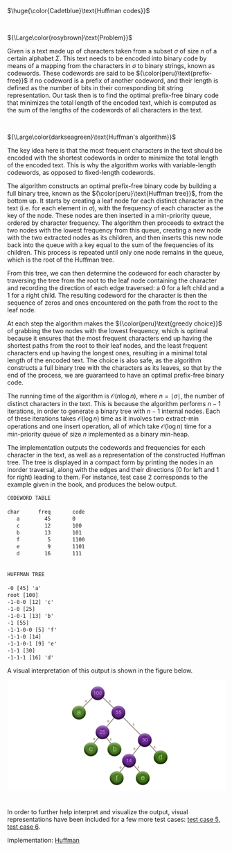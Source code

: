 $\huge{\color{Cadetblue}\text{Huffman codes}}$  

<br />

${\Large\color{rosybrown}\text{Problem}}$

Given is a text made up of characters taken from a subset $\sigma$ of size $n$ of a certain alphabet $\Sigma$. This text needs to be encoded into binary code by means of a mapping from the characters in $\sigma$ to binary strings, known as codewords. These codewords are said to be ${\color{peru}\text{prefix-free}}$ if no codeword is a prefix of another codeword, and their length is defined as the number of bits in their corresponding bit string representation. Our task then is to find the optimal prefix-free binary code that minimizes the total length of the encoded text, which is computed as the sum of the lengths of the codewords of all characters in the text.

<br />

${\Large\color{darkseagreen}\text{Huffman's algorithm}}$

The key idea here is that the most frequent characters in the text should be encoded with the shortest codewords in order to minimize the total length of the encoded text. This is why the algorithm works with variable-length codewords, as opposed to fixed-length codewords.  

The algorithm constructs an optimal prefix-free binary code by building a full binary tree, known as the ${\color{peru}\text{Huffman tree}}$, from the bottom up. It starts by creating a leaf node for each distinct character in the text (i.e. for each element in $\sigma$), with the frequency of each character as the key of the node. These nodes are then inserted in a min-priority queue, ordered by character frequency. The algorithm then proceeds to extract the two nodes with the lowest frequency from this queue, creating a new node with the two extracted nodes as its children, and then inserts this new node back into the queue with a key equal to the sum of the frequencies of its children. This process is repeated until only one node remains in the queue, which is the root of the Huffman tree.

From this tree, we can then determine the codeword for each character by traversing the tree from the root to the leaf node containing the character and recording the direction of each edge traversed: a $0$ for a left child and a $1$ for a right child. The resulting codeword for the character is then the sequence of zeros and ones encountered on the path from the root to the leaf node.

At each step the algorithm makes the ${\color{peru}\text{greedy choice}}$ of grabbing the two nodes with the lowest frequency, which is optimal because it ensures that the most frequent characters end up having the shortest paths from the root to their leaf nodes, and the least frequent characters end up having the longest ones, resulting in a minimal total length of the encoded text. The choice is also safe, as the algorithm constructs a full binary tree with the characters as its leaves, so that by the end of the process, we are guaranteed to have an optimal prefix-free binary code.

The running time of the algorithm is $\mathcal{O}(n\log{n})$, where $n = \mid \sigma \mid$, the number of distinct characters in the text. This is because the algorithm performs $n-1$ iterations, in order to generate a binary tree with $n-1$ internal nodes. Each of these iterations takes $\mathcal{O}(\log{n})$ time as it involves two extract-min operations and one insert operation, all of which take $\mathcal{O}(\log{n})$ time for a min-priority queue of size $n$ implemented as a binary min-heap.

The implementation outputs the codewords and frequencies for each character in the text, as well as a representation of the constructed Huffman tree. The tree is displayed in a compact form by printing the nodes in an inorder traversal, along with the edges and their directions ($0$ for left and $1$ for right) leading to them. For instance, test case 2 corresponds to the example given in the book, and produces the below output.

```
CODEWORD TABLE

char      freq       code
   a        45       0
   c        12       100
   b        13       101
   f         5       1100
   e         9       1101
   d        16       111


HUFFMAN TREE

-0 [45] 'a'
root [100]
-1-0-0 [12] 'c'
-1-0 [25]
-1-0-1 [13] 'b'
-1 [55]
-1-1-0-0 [5] 'f'
-1-1-0 [14]
-1-1-0-1 [9] 'e'
-1-1 [30]
-1-1-1 [16] 'd'

```

A visual interpretation of this output is shown in the figure below.

<p align="center" width="85%">
<img src="images/hfc-test2.png"
     alt="obsts3"
     style="float: left; padding-bottom: 40px;" />
</p>

In order to further help interpret and visualize the output, visual representations have been included for a few more test cases: [test case 5](https://github.com/pl3onasm/CLRS/blob/main/algorithms/greedy/huffman/images/hfc-test5.png), [test case 6](https://github.com/pl3onasm/CLRS/blob/main/algorithms/greedy/huffman/images/hfc-test6.png).

Implementation: [Huffman](https://github.com/pl3onasm/AADS/tree/main/algorithms/greedy/huffman/huffman.c)
